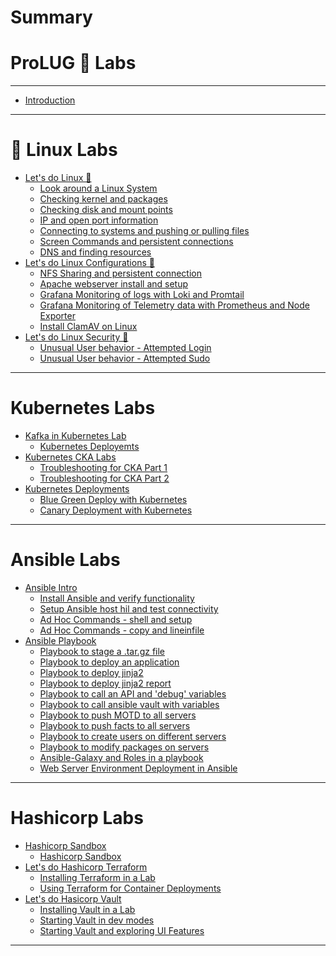 # Summary

# ProLUG 🐧 Labs

---

- [Introduction](README.md)

---

# 🐧 Linux Labs

- [Let's do Linux 🐧](linux_labs/lets_do_linux/introduction.md)
    - [Look around a Linux
      System](linux_labs/lets_do_linux/look_around_a_linux_system.md)
    - [Checking kernel and
      packages](linux_labs/lets_do_linux/checking_kernel_and_packages.md)
    - [Checking disk and mount
      points](linux_labs/lets_do_linux/checking_disk_and_mount_points.md)
    - [IP and open port
      information](linux_labs/lets_do_linux/ip_and_open_port_information.md)
    - [Connecting to systems and pushing or pulling
      files](linux_labs/lets_do_linux/connecting_to_systems_and_pushing_or_pulling.md)
    - [Screen Commands and persistent
      connections](linux_labs/lets_do_linux/screen_commands_and_persistent_connections.md)
    - [DNS and finding
      resources](linux_labs/lets_do_linux/dns_and_finding_resources.md)
- [Let's do Linux Configurations 🐧]()
    - [NFS Sharing and persistent connection]()
    - [Apache webserver install and setup]()
    - [Grafana Monitoring of logs with Loki and Promtail]()
    - [Grafana Monitoring of Telemetry data with Prometheus and Node
      Exporter]()
    - [Install ClamAV on Linux]()
- [Let's do Linux Security 🐧]()
    - [Unusual User behavior - Attempted Login]()
    - [Unusual User behavior - Attempted Sudo]()

---

# Kubernetes Labs

- [Kafka in Kubernetes Lab]()
    - [Kubernetes Deployemts]()
- [Kubernetes CKA Labs]()
    - [Troubleshooting for CKA Part 1]()
    - [Troubleshooting for CKA Part 2]()
- [Kubernetes Deployments]()
    - [Blue Green Deploy with Kubernetes]()
    - [Canary Deployment with Kubernetes]()

---

# Ansible Labs

- [Ansible Intro]()
    - [Install Ansible and verify functionality]()
    - [Setup Ansible host hil and test connectivity]()
    - [Ad Hoc Commands - shell and setup]()
    - [Ad Hoc Commands - copy and lineinfile]()
- [Ansible Playbook]()
    - [Playbook to stage a .tar.gz file]()
    - [Playbook to deploy an application]()
    - [Playbook to deploy jinja2]()
    - [Playbook to deploy jinja2 report]()
    - [Playbook to call an API and 'debug' variables]()
    - [Playbook to call ansible vault with variables]()
    - [Playbook to push MOTD to all servers]()
    - [Playbook to push facts to all servers]()
    - [Playbook to create users on different servers]()
    - [Playbook to modify packages on servers]()
    - [Ansible-Galaxy and Roles in a playbook]()
    - [Web Server Environment Deployment in Ansible]()

---

# Hashicorp Labs

- [Hashicorp Sandbox]()
    - [Hashicorp Sandbox]()
- [Let's do Hashicorp Terraform]()
    - [Installing Terraform in a Lab]()
    - [Using Terraform for Container Deployments]()
- [Let's do Hasicorp Vault]()
    - [Installing Vault in a Lab]()
    - [Starting Vault in dev modes]()
    - [Starting Vault and exploring UI Features]()


---
